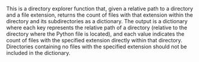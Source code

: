 This is a directory explorer function that, given a relative path to a directory and a file extension, returns the count of files with that extension within the directory and its subdirectories as a dictionary.   The output is a dictionary where each key represents the relative path of a directory (relative to the directory where the Python file is located), and each value indicates the count of files with the specified extension directly within that directory. Directories containing no files with the specified extension should not be included in the dictionary.

